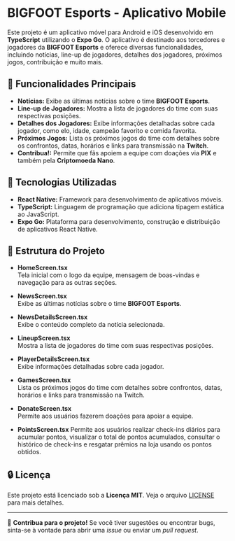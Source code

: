 # BIGFOOT Esports - Aplicativo Mobile

Este projeto é um aplicativo móvel para Android e iOS desenvolvido em **TypeScript** utilizando o **Expo Go**. O aplicativo é destinado aos torcedores e jogadores da **BIGFOOT Esports** e oferece diversas funcionalidades, incluindo notícias, line-up de jogadores, detalhes dos jogadores, próximos jogos, contribuição e muito mais.

## 🌟 Funcionalidades Principais

- **Notícias:** Exibe as últimas notícias sobre o time **BIGFOOT Esports**.
- **Line-up de Jogadores:** Mostra a lista de jogadores do time com suas respectivas posições.
- **Detalhes dos Jogadores:** Exibe informações detalhadas sobre cada jogador, como elo, idade, campeão favorito e comida favorita.
- **Próximos Jogos:** Lista os próximos jogos do time com detalhes sobre os confrontos, datas, horários e links para transmissão na **Twitch**.
- **Contribua!:** Permite que fãs apoiem a equipe com doações via **PIX** e também pela **Criptomoeda Nano**.

## 🚀 Tecnologias Utilizadas

- **React Native:** Framework para desenvolvimento de aplicativos móveis.
- **TypeScript:** Linguagem de programação que adiciona tipagem estática ao JavaScript.
- **Expo Go:** Plataforma para desenvolvimento, construção e distribuição de aplicativos React Native.

## 📁 Estrutura do Projeto

- **HomeScreen.tsx**  
  Tela inicial com o logo da equipe, mensagem de boas-vindas e navegação para as outras seções.

- **NewsScreen.tsx**  
  Exibe as últimas notícias sobre o time **BIGFOOT Esports**.

- **NewsDetailsScreen.tsx**  
  Exibe o conteúdo completo da notícia selecionada.

- **LineupScreen.tsx**  
  Mostra a lista de jogadores do time com suas respectivas posições.

- **PlayerDetailsScreen.tsx**  
  Exibe informações detalhadas sobre cada jogador.

- **GamesScreen.tsx**  
  Lista os próximos jogos do time com detalhes sobre confrontos, datas, horários e links para transmissão na Twitch.

- **DonateScreen.tsx**  
  Permite aos usuários fazerem doações para apoiar a equipe.

- **PointsScreen.tsx**
  Permite aos usuários realizar check-ins diários para acumular pontos, visualizar o total de pontos acumulados, consultar o histórico de check-ins e resgatar prêmios na loja usando os
  pontos obtidos.

## 🔒 Licença

Este projeto está licenciado sob a **Licença MIT**. Veja o arquivo [LICENSE](./LICENSE) para mais detalhes.

---

🚀 **Contribua para o projeto!** Se você tiver sugestões ou encontrar bugs, sinta-se à vontade para abrir uma _issue_ ou enviar um _pull request_.
